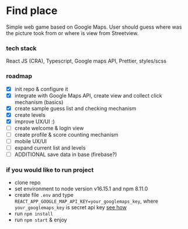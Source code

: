 # Find place

Simple web game based on Google Maps. User should guess where was the picture took from or where is view from Streetview.

### tech stack

React JS (CRA), Typescript, Google maps API, Prettier, styles/scss

### roadmap

- [x] init repo & configure it
- [x] integrate with Google Maps API, create view and collect click mechanism (basics)
- [x] create sample guess list and checking mechanism
- [x] create levels
- [x] improve UX/UI :)
- [ ] create welcome & login view
- [ ] create profile & score counting mechanism
- [ ] mobile UX/UI
- [ ] expand current list and levels
- [ ] ADDITIONAL save data in base (firebase?)

### if you would like to run project

- clone repo
- set environment to node version v16.15.1 and npm 8.11.0
- create file `.env` and type `REACT_APP_GOOGLE_MAP_API_KEY=your_googlemaps_key`, where `your_googlemaps_key` is secret api key [see how](https://developers.google.com/maps/documentation/embed/get-api-key)
- run `npm install`
- run `npm start` & enjoy
